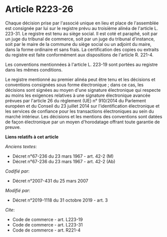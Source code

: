 # Article R223-26

Chaque décision prise par l'associé unique en lieu et place de l'assemblée est consignée par lui sur le registre prévu au
troisième alinéa de l'article L. 223-31. Le registre est tenu au siège social. Il est coté et paraphé, soit par un juge du
tribunal de commerce, soit par un juge du tribunal d'instance, soit par le maire de la commune du siège social ou un adjoint
du maire, dans la forme ordinaire et sans frais. La certification des copies ou extraits du registre est faite conformément
aux dispositions de l'article R. 221-4.

Les conventions mentionnées à l'article L. 223-19 sont portées au registre dans les mêmes conditions.

Le registre mentionné au premier alinéa peut être tenu et les décisions et conventions consignées sous forme électronique ;
dans ce cas, les décisions sont signées au moyen d'une signature électronique qui respecte au moins les exigences relatives à
une signature électronique avancée prévues par l'article 26 du règlement (UE) n° 910/2014 du Parlement européen et du Conseil
du 23 juillet 2014 sur l'identification électronique et les services de confiance pour les transactions électroniques au sein
du marché intérieur. Les décisions et les mentions des conventions sont datées de façon électronique par un moyen
d'horodatage offrant toute garantie de preuve.

**Liens relatifs à cet article**

_Anciens textes_:

  - Décret n°67-236 du 23 mars 1967 - art. 42-2 (M)
  - Décret n°67-236 du 23 mars 1967 - art. 42-2 (Ab)

_Codifié par_:

  - Décret n°2007-431 du 25 mars 2007

_Modifié par_:

  - Décret n°2019-1118 du 31 octobre 2019 - art. 3

_Cite_:

  - Code de commerce - art. L223-19
  - Code de commerce - art. L223-31
  - Code de commerce - art. R221-4
